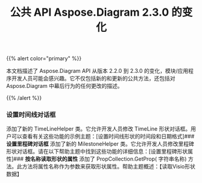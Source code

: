 ﻿---
title: 公共 API Aspose.Diagram 2.3.0 的变化
type: docs
weight: 10
url: /zh/java/public-api-changes-in-aspose-diagram-2-3-0/
---
{{% alert color="primary" %}} 

本文档描述了 Aspose.Diagram API 从版本 2.2.0 到 2.3.0 的变化，模块/应用程序开发人员可能会感兴趣。它不仅包括新的和更新的公共方法，还包括对 Aspose.Diagram 中幕后行为的任何更改的描述。

{{% /alert %}} 
### **设置时间线对话框**
添加了新的 TimeLineHelper 类。它允许开发人员修改 TimeLine 形状对话框。用户可以查看有关这些功能的示例主题：[设置时间线形状的时间段和日期格式]### **设置里程碑对话框**
添加了新的 MilestoneHelper 类。它允许开发人员修改里程碑形状对话框。请在以下帮助主题中找到这些功能的详细信息：[设置里程碑形状属性]### **按名称读取形状的属性**
添加了 PropCollection.GetProp( 字符串名称) 方法。此方法将属性名称作为参数来获取形状属性。帮助主题概述：【读取Visio形状数据】